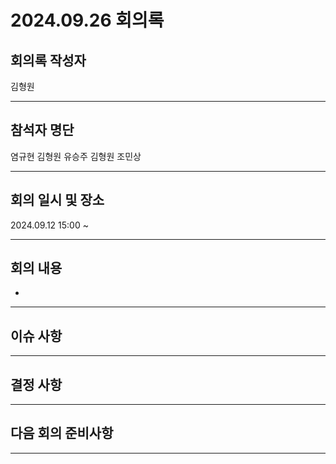 # 2024.09.26 회의록
## 회의록 작성자
김형원
***
## 참석자 명단
염규현
김형원
유승주
김형원
조민상
***
## 회의 일시 및 장소
2024.09.12 15:00 ~


***
## 회의 내용
- 

***
## 이슈 사항



***
## 결정 사항


***
## 다음 회의 준비사항
  
***

